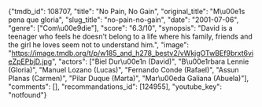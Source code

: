 {"tmdb_id": 108707, "title": "No Pain, No Gain", "original_title": "M\u00e1s pena que gloria", "slug_title": "no-pain-no-gain", "date": "2001-07-06", "genre": ["Com\u00e9die"], "score": "6.3/10", "synopsis": "David is a teenager who feels he doesn't belong to a life where his family, friends and the girl he loves seem not to understand him.", "image": "https://image.tmdb.org/t/p/w185_and_h278_bestv2/vWkjgOTwBEf9brxt6vieZpEPbjD.jpg", "actors": ["Biel Dur\u00e1n (David)", "B\u00e1rbara Lennie (Gloria)", "Manuel Lozano (Lucas)", "Fernando Conde (Rafael)", "Assun Planas (Carmen)", "Pilar Duque (Marta)", "Mar\u00eda Galiana (Abuela)"], "comments": [], "recommandations_id": [124955], "youtube_key": "notfound"}